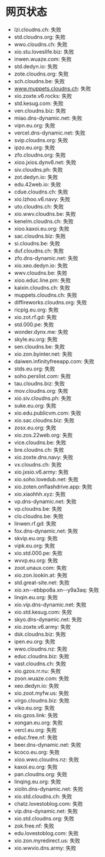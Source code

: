 # 网页状态
- lzi.cloudns.ch: 失败
- std.cloudns.org: 失败
- wwo.cloudns.ch: 失败
- xio.stu.loveslife.biz: 失败
- inwen.wuaze.com: 失败
- std.dedyn.io: 失败
- zote.cloudns.org: 失败
- sch.cloudns.be: 失败
- www.muppets.cloudns.ch: 失败
- xio.zoxte.v6.rocks: 失败
- std.kesug.com: 失败
- ven.cloudns.biz: 失败
- miao.dns-dynamic.net: 失败
- vipn.eu.org: 失败
- vercel.dns-dynamic.net: 失败
- svip.cloudns.org: 失败
- ipzo.eu.org: 失败
- zfo.cloudns.org: 失败
- xioo.jxios.dynv6.net: 失败
- siv.cloudns.ph: 失败
- zot.dedyn.io: 失败
- edu.42web.io: 失败
- cdue.cloudns.ch: 失败
- xio.lzhoo.v6.navy: 失败
- uto.cloudns.ch: 失败
- xio.wwv.cloudns.be: 失败
- kenelm.cloudns.ch: 失败
- xioo.kaxoi.eu.org: 失败
- sac.cloudns.biz: 失败
- si.cloudns.be: 失败
- duf.cloudns.ch: 失败
- zfo.dns-dynamic.net: 失败
- xio.xeo.dedyn.io: 失败
- wwv.cloudns.be: 失败
- xioo.educ.line.pm: 失败
- kaixin.cloudns.ch: 失败
- muppets.cloudns.ch: 失败
- diffireworks.cloudns.org: 失败
- ricpig.eu.org: 失败
- xio.zot.rf.gd: 失败
- std.000.pe: 失败
- wonder.dynx.me: 失败
- skyle.eu.org: 失败
- sen.cloudns.be: 失败
- xio.zon.byinter.net: 失败
- daiwen.infinityfreeapp.com: 失败
- stds.eu.org: 失败
- soho.perslist.com: 失败
- tau.cloudns.biz: 失败
- mov.cloudns.org: 失败
- xio.siv.cloudns.ph: 失败
- suke.eu.org: 失败
- xio.edu.publicvm.com: 失败
- xio.sac.cloudns.biz: 失败
- zosx.eu.org: 失败
- xio.zos.22web.org: 失败
- vice.cloudns.be: 失败
- bre.cloudns.ch: 失败
- xio.zoxte.dns.navy: 失败
- vx.cloudns.ch: 失败
- xio.jxsio.v6.army: 失败
- xio.soho.lovedub.net: 失败
- xio.zoten.onflashdrive.app: 失败
- xio.xiaohhh.xyz: 失败
- vp.dns-dynamic.net: 失败
- vp.cloudns.be: 失败
- clo.cloudns.be: 失败
- linwen.rf.gd: 失败
- fox.dns-dynamic.net: 失败
- skvip.eu.org: 失败
- vipk.eu.org: 失败
- xio.std.000.pe: 失败
- wvvp.eu.org: 失败
- zoot.unaux.com: 失败
- xio.zon.lookin.at: 失败
- std.great-site.net: 失败
- xio.xn--ebbpo8a.xn--y9a3aq: 失败
- linqin.eu.org: 失败
- xio.vip.dns-dynamic.net: 失败
- xio.std.kesug.com: 失败
- skyo.dns-dynamic.net: 失败
- xio.zoxte.v6.army: 失败
- dsk.cloudns.biz: 失败
- ipen.eu.org: 失败
- wwo.cloudns.nz: 失败
- educ.cloudns.biz: 失败
- vast.cloudns.ch: 失败
- xio.gzos.rr.nu: 失败
- zoon.wuaze.com: 失败
- xeo.dedyn.io: 失败
- xio.zoot.myfw.us: 失败
- virgo.cloudns.biz: 失败
- viko.eu.org: 失败
- xio.gzos.link: 失败
- xongan.eu.org: 失败
- vercl.eu.org: 失败
- educ.free.nf: 失败
- beer.dns-dynamic.net: 失败
- kcoco.eu.org: 失败
- xioo.wwo.cloudns.nz: 失败
- kaxoi.eu.org: 失败
- pan.cloudns.org: 失败
- linqing.eu.org: 失败
- xiolin.dns-dynamic.net: 失败
- xio.std.cloudns.ch: 失败
- chatz.lovestoblog.com: 失败
- vip.dns-dynamic.net: 失败
- xio.std.cloudns.org: 失败
- zok.free.nf: 失败
- edu.lovestoblog.com: 失败
- xio.zon.myredirect.us: 失败
- xio.wwvio.dns.army: 失败
